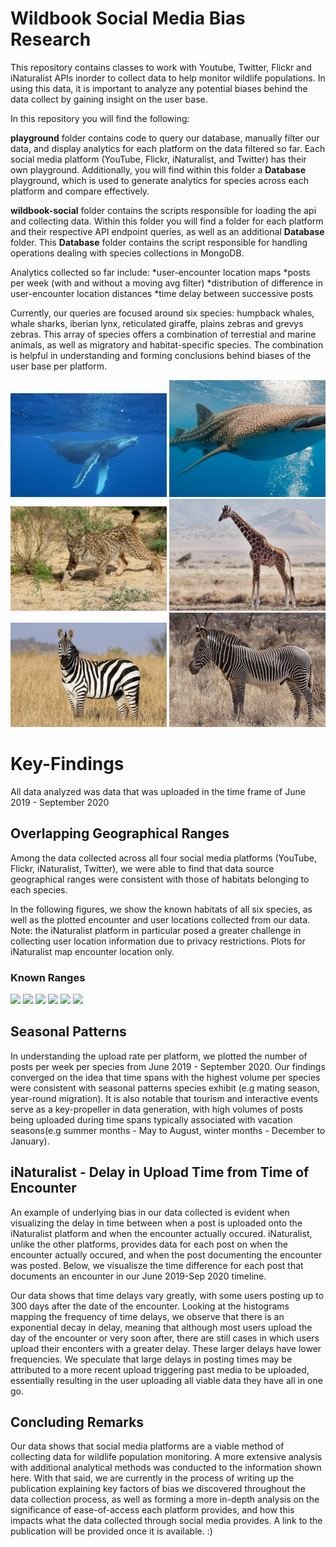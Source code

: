 # Wildbook Social Media Bias Research #

This repository contains classes to work with Youtube, Twitter, Flickr and iNaturalist APIs inorder to collect data
to help monitor wildlife populations. In using this data, it is important to analyze any potential biases
behind the data collect by gaining insight on the user base. 

In this repository you will find the following:

**playground** folder contains code to query our database, manually filter our data, and display analytics for each platform on the data filtered so far. Each social media platform (YouTube, Flickr, iNaturalist, and Twitter) has their own playground. Additionally, you will find within this folder a **Database** playground, which is used to generate analytics for species across each platform and compare effectively. 

**wildbook-social** folder contains the scripts responsible for loading the api and collecting data. Within this folder you will find a folder for each platform and their respective API endpoint queries, as well as an additional **Database** folder. This **Database** folder contains the script responsible for handling operations dealing with species collections in MongoDB.

Analytics collected so far include:
  *user-encounter location maps
  *posts per week (with and without a moving avg filter)
  *distribution of difference in user-encounter location distances 
  *time delay between successive posts
  
Currently, our queries are focused around six species: humpback whales, whale sharks, iberian lynx, reticulated giraffe, plains zebras and grevys zebras. 
This array of species offers a combination of terrestial and marine animals, as well as migratory and habitat-specific species. The combination is helpful in understanding and forming conclusions behind biases of the user base per platform.


<img src="images/humpback-whale.jpg" width=250> <img src="images/whale-shark.jpg" width=250> <img src="images/iberian-lynx.jpg" width=250>
<img src="images/reticulated-giraffe.jpg" width=250> <img src="images/plains-zebra.jpg" width=250> <img src="images/grevys-zebra.jpg" width=250>

# Key-Findings #
All data analyzed was data that was uploaded in the time frame of June 2019 - September 2020

## Overlapping Geographical Ranges

Among the data collected across all four social media platforms (YouTube, Flickr, iNaturalist, Twitter), we were able to find that data source geographical ranges were consistent with those of habitats belonging to each species. 

In the following figures, we show the known habitats of all six species, as well as the plotted encounter and user locations collected from our data. Note: the iNaturalist platform in particular posed a greater challenge in collecting user location information due to privacy restrictions. Plots for iNaturalist map encounter location only. 

### Known Ranges ###
<img src="species_habitats/humpback_whale.png" width=250> <img src="species_habitats/whale_shark.png" width=250> <img src="species_habitats/iberian_lynx.jpg" width=250>
<img src="species_habitats/reticulated_giraffe.jpg" width=250> <img src="species_habitats/plains_zebra.png" width=250> <img src="species_habitats/grevy_zebra.png" width=250>
  
 ## Seasonal Patterns 
 In understanding the upload rate per platform, we plotted the number of posts per week per species from June 2019 - September 2020. 
 Our findings converged on the idea that time spans with the highest volume per species were consistent with seasonal patterns species exhibit (e.g mating season, year-round migration). It is also notable that tourism and interactive events serve as a key-propeller in data generation, with high volumes of posts being uploaded during time spans typically associated with vacation seasons(e.g summer months - May to August, winter months - December to January).
 
 <insert plots here>
 
 ## iNaturalist - Delay in Upload Time from Time of Encounter
 An example of underlying bias in our data collected is evident when visualizing the delay in time between when a post is uploaded onto the iNaturalist platform and when the encounter actually occured. iNaturalist, unlike the other platforms, provides data for each post on when the encounter actually occured, and when the post documenting the encounter was posted. Below, we visualisze the time difference for each post that documents an encounter in our June 2019-Sep 2020 timeline. 
 
 <insert plots here>
 
 <insert time difference histograms here>
 
 Our data shows that time delays vary greatly, with some users posting up to 300 days after the date of the encounter. Looking at the histograms mapping the frequency of time delays, we observe that there is an exponential decay in delay, meaning that although most users upload the day of the encounter or very soon after, there are still cases in which users upload their enconters with a greater delay. These larger delays have lower frequencies. We speculate that large delays in posting times may be attributed to a more recent upload triggering past media to be uploaded, essentially resulting in the user uploading all viable data they have all in one go.
 
 ## Concluding Remarks
 Our data shows that social media platforms are a viable method of collecting data for wildlife population monitoring. A more extensive analysis with additional analytical methods was conducted to the information shown here. With that said, we are currently in the process of writing up the publication explaining key factors of bias we discovered throughout the data collection process, as well as forming a more in-depth analysis on the significance of ease-of-access each platform provides, and how this impacts what the data collected through social media provides. A link to the publication will be provided once it is available. :)
